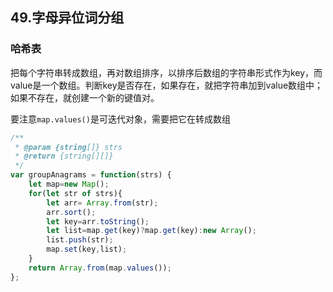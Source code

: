 ## 49.字母异位词分组

### 哈希表

把每个字符串转成数组，再对数组排序，以排序后数组的字符串形式作为key，而value是一个数组。判断key是否存在，如果存在，就把字符串加到value数组中；如果不存在，就创建一个新的键值对。

要注意`map.values()`是可迭代对象，需要把它在转成数组

```javascript
/**
 * @param {string[]} strs
 * @return {string[][]}
 */
var groupAnagrams = function(strs) {
    let map=new Map();
    for(let str of strs){
        let arr= Array.from(str);
        arr.sort();
        let key=arr.toString();
        let list=map.get(key)?map.get(key):new Array();
        list.push(str);
        map.set(key,list);
    }
    return Array.from(map.values());
};
```

